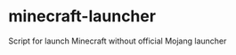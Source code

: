 minecraft-launcher
==================

Script for launch Minecraft without official Mojang launcher
